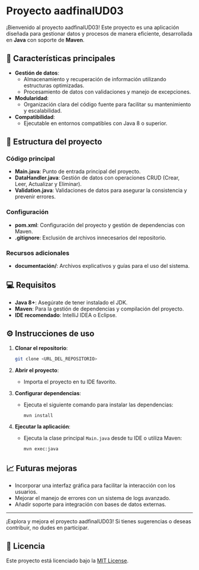 # Proyecto aadfinalUD03

¡Bienvenido al proyecto aadfinalUD03! Este proyecto es una aplicación diseñada para gestionar datos y procesos de manera eficiente, desarrollada en **Java** con soporte de **Maven**.

## 🚀 Características principales

- **Gestión de datos**:
  - Almacenamiento y recuperación de información utilizando estructuras optimizadas.
  - Procesamiento de datos con validaciones y manejo de excepciones.
- **Modularidad**:
  - Organización clara del código fuente para facilitar su mantenimiento y escalabilidad.
- **Compatibilidad**:
  - Ejecutable en entornos compatibles con Java 8 o superior.

## 📂 Estructura del proyecto

### Código principal
- **Main.java**: Punto de entrada principal del proyecto.
- **DataHandler.java**: Gestión de datos con operaciones CRUD (Crear, Leer, Actualizar y Eliminar).
- **Validation.java**: Validaciones de datos para asegurar la consistencia y prevenir errores.

### Configuración
- **pom.xml**: Configuración del proyecto y gestión de dependencias con Maven.
- **.gitignore**: Exclusión de archivos innecesarios del repositorio.

### Recursos adicionales
- **documentación/**: Archivos explicativos y guías para el uso del sistema.

## 💻 Requisitos

- **Java 8+**: Asegúrate de tener instalado el JDK.
- **Maven**: Para la gestión de dependencias y compilación del proyecto.
- **IDE recomendado**: IntelliJ IDEA o Eclipse.

## ⚙️ Instrucciones de uso

1. **Clonar el repositorio**:
   ```bash
   git clone <URL_DEL_REPOSITORIO>
   ```

2. **Abrir el proyecto**:
   - Importa el proyecto en tu IDE favorito.

3. **Configurar dependencias**:
   - Ejecuta el siguiente comando para instalar las dependencias:
     ```bash
     mvn install
     ```

4. **Ejecutar la aplicación**:
   - Ejecuta la clase principal `Main.java` desde tu IDE o utiliza Maven:
     ```bash
     mvn exec:java
     ```

## 📈 Futuras mejoras

- Incorporar una interfaz gráfica para facilitar la interacción con los usuarios.
- Mejorar el manejo de errores con un sistema de logs avanzado.
- Añadir soporte para integración con bases de datos externas.

---

¡Explora y mejora el proyecto aadfinalUD03! Si tienes sugerencias o deseas contribuir, no dudes en participar.

## 📝 Licencia

Este proyecto está licenciado bajo la [MIT License](LICENSE).
